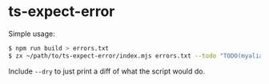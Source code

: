 # ts-expect-error

Simple usage:

```bash
$ npm run build > errors.txt
$ zx ~/path/to/ts-expect-error/index.mjs errors.txt --todo "TODO(myalias)" --context 3 --verbose
```

Include `--dry` to just print a diff of what the script would do.
